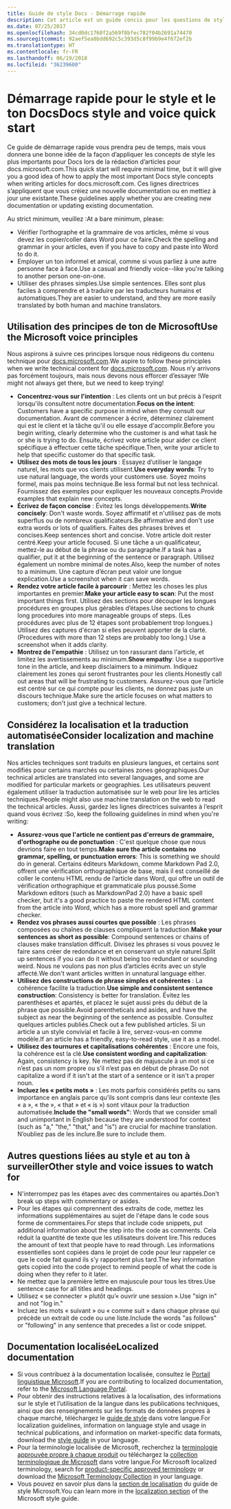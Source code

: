 ```yaml
---
title: Guide de style Docs - Démarrage rapide
description: Cet article est un guide concis pour les questions de style. Il contient seulement l’essentiel pour bien démarrer avec docs.microsoft.com.
ms.date: 07/25/2017
ms.openlocfilehash: 34cd0dc1760f2a569f8bfec782f04b2691a74470
ms.sourcegitcommit: 92aef5ea8bdd692c5c393d5c8f99b9e4f672ef2b
ms.translationtype: HT
ms.contentlocale: fr-FR
ms.lasthandoff: 06/19/2018
ms.locfileid: "36239600"
---
```

# <a name="docs-style-and-voice-quick-start"></a><span data-ttu-id="046ee-103">Démarrage rapide pour le style et le ton Docs</span><span class="sxs-lookup"><span data-stu-id="046ee-103">Docs style and voice quick start</span></span>

<span data-ttu-id="046ee-104">Ce guide de démarrage rapide vous prendra peu de temps, mais vous donnera une bonne idée de la façon d’appliquer les concepts de style les plus importants pour Docs lors de la rédaction d’articles pour docs.microsoft.com.</span><span class="sxs-lookup"><span data-stu-id="046ee-104">This quick start will require minimal time, but it will give you a good idea of how to apply the most important Docs style concepts when writing articles for docs.microsoft.com.</span></span> <span data-ttu-id="046ee-105">Ces lignes directrices s’appliquent que vous créiez une nouvelle documentation ou en mettiez à jour une existante.</span><span class="sxs-lookup"><span data-stu-id="046ee-105">These guidelines apply whether you are creating new documentation or updating existing documentation.</span></span>

<span data-ttu-id="046ee-106">Au strict minimum, veuillez :</span><span class="sxs-lookup"><span data-stu-id="046ee-106">At a bare minimum, please:</span></span>

- <span data-ttu-id="046ee-107">Vérifier l’orthographe et la grammaire de vos articles, même si vous devez les copier/coller dans Word pour ce faire.</span><span class="sxs-lookup"><span data-stu-id="046ee-107">Check the spelling and grammar in your articles, even if you have to copy and paste into Word to do it.</span></span>
- <span data-ttu-id="046ee-108">Employer un ton informel et amical, comme si vous parliez à une autre personne face à face.</span><span class="sxs-lookup"><span data-stu-id="046ee-108">Use a casual and friendly voice--like you're talking to another person one-on-one.</span></span>
- <span data-ttu-id="046ee-109">Utiliser des phrases simples.</span><span class="sxs-lookup"><span data-stu-id="046ee-109">Use simple sentences.</span></span> <span data-ttu-id="046ee-110">Elles sont plus faciles à comprendre et à traduire par les traducteurs humains et automatiques.</span><span class="sxs-lookup"><span data-stu-id="046ee-110">They are easier to understand, and they are more easily translated by both human and machine translators.</span></span>

## <a name="use-the-microsoft-voice-principles"></a><span data-ttu-id="046ee-111">Utilisation des principes de ton de Microsoft</span><span class="sxs-lookup"><span data-stu-id="046ee-111">Use the Microsoft voice principles</span></span>

<span data-ttu-id="046ee-112">Nous aspirons à suivre ces principes lorsque nous rédigeons du contenu technique pour [docs.microsoft.com](https://docs.microsoft.com).</span><span class="sxs-lookup"><span data-stu-id="046ee-112">We aspire to follow these principles when we write technical content for [docs.microsoft.com](https://docs.microsoft.com).</span></span> <span data-ttu-id="046ee-113">Nous n’y arrivons pas forcément toujours, mais nous devons nous efforcer d’essayer !</span><span class="sxs-lookup"><span data-stu-id="046ee-113">We might not always get there, but we need to keep trying!</span></span>

- <span data-ttu-id="046ee-114">**Concentrez-vous sur l'intention** : Les clients ont un but précis à l’esprit lorsqu'ils consultent notre documentation.</span><span class="sxs-lookup"><span data-stu-id="046ee-114">**Focus on the intent**: Customers have a specific purpose in mind when they consult our documentation.</span></span> <span data-ttu-id="046ee-115">Avant de commencer à écrire, déterminez clairement qui est le client et la tâche qu'il ou elle essaye d'accomplir.</span><span class="sxs-lookup"><span data-stu-id="046ee-115">Before you begin writing, clearly determine who the customer is and what task he or she is trying to do.</span></span> <span data-ttu-id="046ee-116">Ensuite, écrivez votre article pour aider ce client spécifique à effectuer cette tâche spécifique.</span><span class="sxs-lookup"><span data-stu-id="046ee-116">Then, write your article to help that specific customer do that specific task.</span></span>
- <span data-ttu-id="046ee-117">**Utilisez des mots de tous les jours** : Essayez d’utiliser le langage naturel, les mots que vos clients utilisent.</span><span class="sxs-lookup"><span data-stu-id="046ee-117">**Use everyday words**: Try to use natural language, the words your customers use.</span></span> <span data-ttu-id="046ee-118">Soyez moins formel, mais pas moins technique.</span><span class="sxs-lookup"><span data-stu-id="046ee-118">Be less formal but not less technical.</span></span> <span data-ttu-id="046ee-119">Fournissez des exemples pour expliquer les nouveaux concepts.</span><span class="sxs-lookup"><span data-stu-id="046ee-119">Provide examples that explain new concepts.</span></span>
- <span data-ttu-id="046ee-120">**Écrivez de façon concise** : Évitez les longs développements.</span><span class="sxs-lookup"><span data-stu-id="046ee-120">**Write concisely**: Don't waste words.</span></span> <span data-ttu-id="046ee-121">Soyez affirmatif et n'utilisez pas de mots superflus ou de nombreux qualificateurs.</span><span class="sxs-lookup"><span data-stu-id="046ee-121">Be affirmative and don't use extra words or lots of qualifiers.</span></span> <span data-ttu-id="046ee-122">Faites des phrases brèves et concises.</span><span class="sxs-lookup"><span data-stu-id="046ee-122">Keep sentences short and concise.</span></span> <span data-ttu-id="046ee-123">Votre article doit rester centré.</span><span class="sxs-lookup"><span data-stu-id="046ee-123">Keep your article focused.</span></span> <span data-ttu-id="046ee-124">Si une tâche a un qualificateur, mettez-le au début de la phrase ou du paragraphe.</span><span class="sxs-lookup"><span data-stu-id="046ee-124">If a task has a qualifier, put it at the beginning of the sentence or paragraph.</span></span> <span data-ttu-id="046ee-125">Utilisez également un nombre minimal de notes.</span><span class="sxs-lookup"><span data-stu-id="046ee-125">Also, keep the number of notes to a minimum.</span></span> <span data-ttu-id="046ee-126">Une capture d’écran peut valoir une longue explication.</span><span class="sxs-lookup"><span data-stu-id="046ee-126">Use a screenshot when it can save words.</span></span>
- <span data-ttu-id="046ee-127">**Rendez votre article facile à parcourir** : Mettez les choses les plus importantes en premier.</span><span class="sxs-lookup"><span data-stu-id="046ee-127">**Make your article easy to scan**: Put the most important things first.</span></span> <span data-ttu-id="046ee-128">Utilisez des sections pour découper les longues procédures en groupes plus gérables d’étapes.</span><span class="sxs-lookup"><span data-stu-id="046ee-128">Use sections to chunk long procedures into more manageable groups of steps.</span></span> <span data-ttu-id="046ee-129">(Les procédures avec plus de 12 étapes sont probablement trop longues.) Utilisez des captures d'écran si elles peuvent apporter de la clarté.</span><span class="sxs-lookup"><span data-stu-id="046ee-129">(Procedures with more than 12 steps are probably too long.) Use a screenshot when it adds clarity.</span></span>
- <span data-ttu-id="046ee-130">**Montrez de l'empathie** : Utilisez un ton rassurant dans l'article, et limitez les avertissements au minimum.</span><span class="sxs-lookup"><span data-stu-id="046ee-130">**Show empathy**: Use a supportive tone in the article, and keep disclaimers to a minimum.</span></span> <span data-ttu-id="046ee-131">Indiquez clairement les zones qui seront frustrantes pour les clients.</span><span class="sxs-lookup"><span data-stu-id="046ee-131">Honestly call out areas that will be frustrating to customers.</span></span> <span data-ttu-id="046ee-132">Assurez-vous que l’article est centré sur ce qui compte pour les clients, ne donnez pas juste un discours technique.</span><span class="sxs-lookup"><span data-stu-id="046ee-132">Make sure the article focuses on what matters to customers; don't just give a technical lecture.</span></span>

## <a name="consider-localization-and-machine-translation"></a><span data-ttu-id="046ee-133">Considérez la localisation et la traduction automatisée</span><span class="sxs-lookup"><span data-stu-id="046ee-133">Consider localization and machine translation</span></span>

<span data-ttu-id="046ee-134">Nos articles techniques sont traduits en plusieurs langues, et certains sont modifiés pour certains marchés ou certaines zones géographiques.</span><span class="sxs-lookup"><span data-stu-id="046ee-134">Our technical articles are translated into several languages, and some are modified for particular markets or geographies.</span></span> <span data-ttu-id="046ee-135">Les utilisateurs peuvent également utiliser la traduction automatisée sur le web pour lire les articles techniques.</span><span class="sxs-lookup"><span data-stu-id="046ee-135">People might also use machine translation on the web to read the technical articles.</span></span> <span data-ttu-id="046ee-136">Aussi, gardez les lignes directrices suivantes à l’esprit quand vous écrivez :</span><span class="sxs-lookup"><span data-stu-id="046ee-136">So, keep the following guidelines in mind when you're writing:</span></span>

- <span data-ttu-id="046ee-137">**Assurez-vous que l'article ne contient pas d'erreurs de grammaire, d'orthographe ou de ponctuation** : C'est quelque chose que nous devrions faire en tout temps.</span><span class="sxs-lookup"><span data-stu-id="046ee-137">**Make sure the article contains no grammar, spelling, or punctuation errors**: This is something we should do in general.</span></span> <span data-ttu-id="046ee-138">Certains éditeurs Markdown, comme Markdown Pad 2.0, offrent une vérification orthographique de base, mais il est conseillé de coller le contenu HTML rendu de l’article dans Word, qui offre un outil de vérification orthographique et grammaticale plus poussé.</span><span class="sxs-lookup"><span data-stu-id="046ee-138">Some Markdown editors (such as MarkdownPad 2.0) have a basic spell checker, but it's a good practice to paste the rendered HTML content from the article into Word, which has a more robust spell and grammar checker.</span></span>
- <span data-ttu-id="046ee-139">**Rendez vos phrases aussi courtes que possible** : Les phrases composées ou chaînes de clauses compliquent la traduction.</span><span class="sxs-lookup"><span data-stu-id="046ee-139">**Make your sentences as short as possible**: Compound sentences or chains of clauses make translation difficult.</span></span> <span data-ttu-id="046ee-140">Divisez les phrases si vous pouvez le faire sans créer de redondance et en conservant un style naturel.</span><span class="sxs-lookup"><span data-stu-id="046ee-140">Split up sentences if you can do it without being too redundant or sounding weird.</span></span> <span data-ttu-id="046ee-141">Nous ne voulons pas non plus d’articles écrits avec un style affecté.</span><span class="sxs-lookup"><span data-stu-id="046ee-141">We don't want articles written in unnatural language either.</span></span>
- <span data-ttu-id="046ee-142">**Utilisez des constructions de phrase simples et cohérentes** : La cohérence facilite la traduction.</span><span class="sxs-lookup"><span data-stu-id="046ee-142">**Use simple and consistent sentence construction**: Consistency is better for translation.</span></span> <span data-ttu-id="046ee-143">Évitez les parenthèses et apartés, et placez le sujet aussi près du début de la phrase que possible.</span><span class="sxs-lookup"><span data-stu-id="046ee-143">Avoid parentheticals and asides, and have the subject as near the beginning of the sentence as possible.</span></span> <span data-ttu-id="046ee-144">Consultez quelques articles publiés.</span><span class="sxs-lookup"><span data-stu-id="046ee-144">Check out a few published articles.</span></span> <span data-ttu-id="046ee-145">Si un article a un style convivial et facile à lire, servez-vous-en comme modèle.</span><span class="sxs-lookup"><span data-stu-id="046ee-145">If an article has a friendly, easy-to-read style, use it as a model.</span></span>
- <span data-ttu-id="046ee-146">**Utilisez des tournures et capitalisations cohérentes** : Encore une fois, la cohérence est la clé.</span><span class="sxs-lookup"><span data-stu-id="046ee-146">**Use consistent wording and capitalization**: Again, consistency is key.</span></span> <span data-ttu-id="046ee-147">Ne mettez pas de majuscule à un mot si ce n’est pas un nom propre ou s’il n’est pas en début de phrase.</span><span class="sxs-lookup"><span data-stu-id="046ee-147">Do not capitalize a word if it isn't at the start of a sentence or it isn't a proper noun.</span></span>
- <span data-ttu-id="046ee-148">**Incluez les « petits mots »** : Les mots parfois considérés petits ou sans importance en anglais parce qu’ils sont compris dans leur contexte (les « a », « the », « that » et « is ») sont vitaux pour la traduction automatisée.</span><span class="sxs-lookup"><span data-stu-id="046ee-148">**Include the "small words"**: Words that we consider small and unimportant in English because they are understood for context (such as "a," "the," "that," and "is") are crucial for machine translation.</span></span> <span data-ttu-id="046ee-149">N’oubliez pas de les inclure.</span><span class="sxs-lookup"><span data-stu-id="046ee-149">Be sure to include them.</span></span>

## <a name="other-style-and-voice-issues-to-watch-for"></a><span data-ttu-id="046ee-150">Autres questions liées au style et au ton à surveiller</span><span class="sxs-lookup"><span data-stu-id="046ee-150">Other style and voice issues to watch for</span></span>

- <span data-ttu-id="046ee-151">N'interrompez pas les étapes avec des commentaires ou apartés.</span><span class="sxs-lookup"><span data-stu-id="046ee-151">Don't break up steps with commentary or asides.</span></span>
- <span data-ttu-id="046ee-152">Pour les étapes qui comprennent des extraits de code, mettez les informations supplémentaires au sujet de l'étape dans le code sous forme de commentaires.</span><span class="sxs-lookup"><span data-stu-id="046ee-152">For steps that include code snippets, put additional information about the step into the code as comments.</span></span> <span data-ttu-id="046ee-153">Cela réduit la quantité de texte que les utilisateurs doivent lire.</span><span class="sxs-lookup"><span data-stu-id="046ee-153">This reduces the amount of text that people have to read through.</span></span> <span data-ttu-id="046ee-154">Les informations essentielles sont copiées dans le projet de code pour leur rappeler ce que le code fait quand ils s’y rapportent plus tard.</span><span class="sxs-lookup"><span data-stu-id="046ee-154">The key information gets copied into the code project to remind people of what the code is doing when they refer to it later.</span></span>
- <span data-ttu-id="046ee-155">Ne mettez que la première lettre en majuscule pour tous les titres.</span><span class="sxs-lookup"><span data-stu-id="046ee-155">Use sentence case for all titles and headings.</span></span>
- <span data-ttu-id="046ee-156">Utilisez « se connecter » plutôt qu’« ouvrir une session ».</span><span class="sxs-lookup"><span data-stu-id="046ee-156">Use "sign in" and not "log in."</span></span>
- <span data-ttu-id="046ee-157">Incluez les mots « suivant » ou « comme suit » dans chaque phrase qui précède un extrait de code ou une liste.</span><span class="sxs-lookup"><span data-stu-id="046ee-157">Include the words "as follows" or "following" in any sentence that precedes a list or code snippet.</span></span>

## <a name="localized-documentation"></a><span data-ttu-id="046ee-158">Documentation localisée</span><span class="sxs-lookup"><span data-stu-id="046ee-158">Localized documentation</span></span>

- <span data-ttu-id="046ee-159">Si vous contribuez à la documentation localisée, consultez le [Portail linguistique Microsoft](https://www.microsoft.com/Language/Default.aspx).</span><span class="sxs-lookup"><span data-stu-id="046ee-159">If you are contributing to localized documentation, refer to the [Microsoft Language Portal](https://www.microsoft.com/Language/Default.aspx).</span></span>
- <span data-ttu-id="046ee-160">Pour obtenir des instructions relatives à la localisation, des informations sur le style et l’utilisation de la langue dans les publications techniques, ainsi que des renseignements sur les formats de données propres à chaque marché, téléchargez le [guide de style](https://www.microsoft.com/Language/StyleGuides) dans votre langue.</span><span class="sxs-lookup"><span data-stu-id="046ee-160">For localization guidelines, information on language style and usage in technical publications, and information on market-specific data formats, download the [style guide](https://www.microsoft.com/Language/StyleGuides) in your language.</span></span>
- <span data-ttu-id="046ee-161">Pour la terminologie localisée de Microsoft, recherchez la [terminologie approuvée propre à chaque produit](https://www.microsoft.com/Language/Default.aspx) ou téléchargez la [collection terminologique de Microsoft](https://www.microsoft.com/Language/Terminology.aspx) dans votre langue.</span><span class="sxs-lookup"><span data-stu-id="046ee-161">For Microsoft localized terminology, search for [product-specific approved terminology](https://www.microsoft.com/Language/Default.aspx) or download the [Microsoft Terminology Collection](https://www.microsoft.com/Language/Terminology.aspx) in your language.</span></span>
- <span data-ttu-id="046ee-162">Vous pouvez en savoir plus dans la [section de localisation](https://docs.microsoft.com/style-guide/global-communications/) du guide de style Microsoft.</span><span class="sxs-lookup"><span data-stu-id="046ee-162">You can learn more in the [localization section](https://docs.microsoft.com/style-guide/global-communications/) of the Microsoft style guide.</span></span>
